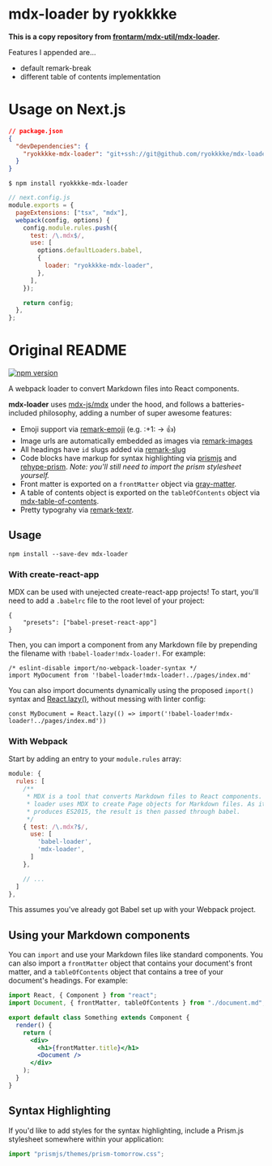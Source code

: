 # mdx-loader by ryokkkke

**This is a copy repository from [frontarm/mdx-util/mdx-loader](https://github.com/frontarm/mdx-util/tree/master/packages/mdx-loader).**

Features I appended are...

- default remark-break
- different table of contents implementation

# Usage on Next.js

```json
// package.json
{
  "devDependencies": {
    "ryokkkke-mdx-loader": "git+ssh://git@github.com/ryokkkke/mdx-loader.git"
  }
}
```

```console
$ npm install ryokkkke-mdx-loader
```

```js
// next.config.js
module.exports = {
  pageExtensions: ["tsx", "mdx"],
  webpack(config, options) {
    config.module.rules.push({
      test: /\.mdx$/,
      use: [
        options.defaultLoaders.babel,
        {
          loader: "ryokkkke-mdx-loader",
        },
      ],
    });

    return config;
  },
};
```

# Original README

[![npm version](https://img.shields.io/npm/v/mdx-loader.svg)](https://www.npmjs.com/package/mdx-loader)

A webpack loader to convert Markdown files into React components.

**mdx-loader** uses [mdx-js/mdx](https://github.com/mdx-js/mdx) under the hood, and follows a batteries-included philosophy, adding a number of super awesome features:

- Emoji support via [remark-emoji](https://www.npmjs.com/package/remark-emoji) (e.g. \:+1\: -> :+1:)
- Image urls are automatically embedded as images via [remark-images](https://www.npmjs.com/package/remark-images)
- All headings have `id` slugs added via [remark-slug](https://github.com/remarkjs/remark-slug)
- Code blocks have markup for syntax highlighting via [prismjs](https://prismjs.com/) and [rehype-prism](https://github.com/mapbox/rehype-prism). _Note: you'll still need to import the prism stylesheet yourself._
- Front matter is exported on a `frontMatter` object via [gray-matter](https://github.com/jonschlinkert/gray-matter).
- A table of contents object is exported on the `tableOfContents` object via [mdx-table-of-contents](./packages/mdx-table-of-contents).
- Pretty typograhy via [remark-textr](https://github.com/remarkjs/remark-textr).

## Usage

```
npm install --save-dev mdx-loader
```

### With create-react-app

MDX can be used with unejected create-react-app projects! To start, you'll need to add a `.babelrc` file to the root level of your project:

```
{
    "presets": ["babel-preset-react-app"]
}
```

Then, you can import a component from any Markdown file by prepending the filename with `!babel-loader!mdx-loader!`. For example:

```
/* eslint-disable import/no-webpack-loader-syntax */
import MyDocument from '!babel-loader!mdx-loader!../pages/index.md'
```

You can also import documents dynamically using the proposed `import()` syntax and [React.lazy()](https://reactjs.org/docs/code-splitting.html#reactlazy), without messing with linter config:

```
const MyDocument = React.lazy(() => import('!babel-loader!mdx-loader!../pages/index.md'))
```

### With Webpack

Start by adding an entry to your `module.rules` array:

```js
module: {
  rules: [
    /**
     * MDX is a tool that converts Markdown files to React components. This
     * loader uses MDX to create Page objects for Markdown files. As it
     * produces ES2015, the result is then passed through babel.
     */
    { test: /\.mdx?$/,
      use: [
        'babel-loader',
        'mdx-loader',
      ]
    },

    // ...
  ]
},
```

This assumes you've already got Babel set up with your Webpack project.

## Using your Markdown components

You can `import` and use your Markdown files like standard components. You can also import a `frontMatter` object that contains your document's front matter, and a `tableOfContents` object that contains a tree of your document's headings. For example:

```jsx
import React, { Component } from "react";
import Document, { frontMatter, tableOfContents } from "./document.md";

export default class Something extends Component {
  render() {
    return (
      <div>
        <h1>{frontMatter.title}</h1>
        <Document />
      </div>
    );
  }
}
```

## Syntax Highlighting

If you'd like to add styles for the syntax highlighting, include a Prism.js stylesheet somewhere within your application:

```js
import "prismjs/themes/prism-tomorrow.css";
```
